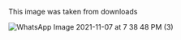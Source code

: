 This image was taken from downloads

![WhatsApp Image 2021-11-07 at 7 38 48 PM (3)](https://user-images.githubusercontent.com/94512708/142166758-8a088e21-2fac-45c2-ac0d-1fb2711ee237.jpeg)
